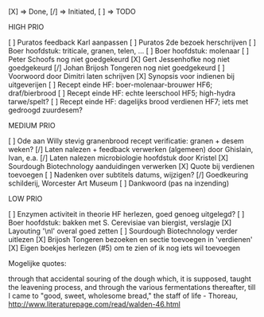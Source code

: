 
[X] => Done, [/] => Initiated, [ ] => TODO

HIGH PRIO

[ ] Puratos feedback Karl aanpassen
[ ] Puratos 2de bezoek herschrijven
[ ] Boer hoofdstuk: triticale, granen, telen, ...
[ ] Boer hoofdstuk: molenaar
[ ] Peter Schoofs nog niet goedgekeurd
[X] Gert Jessenhofke nog niet goedgekeurd
[/] Johan Brijosh Tongeren nog niet goedgekeurd
[ ] Voorwoord door Dimitri laten schrijven
[X] Synopsis voor indienen bij uitgeverijen
[ ] Recept einde HF: boer-molenaar-brouwer HF6; draf/bierbrood
[ ] Recept einde HF: echte leerschool HF5; high-hydra tarwe/spelt? 
[ ] Recept einde HF: dagelijks brood verdienen HF7; iets met gedroogd zuurdesem?

MEDIUM PRIO

[ ] Ode aan Willy stevig granenbrood recept verificatie: granen + desem weken?
[/] Laten nalezen + feedback verwerken (algemeen) door Ghislain, Ivan, e.a.
[/] Laten nalezen microbiologie hoofdstuk door Kristel
[X] Sourdough Biotechnology aanduidingen verwerken
[X] Quote bij verdienen toevoegen
[ ] Nadenken over subtitels datums, wijzigen?
[/] Goedkeuring schilderij, Worcester Art Museum
[ ] Dankwoord (pas na inzending)

LOW PRIO

[ ] Enzymen activiteit in theorie HF herlezen, goed genoeg uitgelegd?
[ ] Boer hoofdstuk: bakken met S. Cerevisiae van biergist, verslagje
[X] Layouting '\nl' overal goed zetten
[ ] Sourdough Biotechnology verder uitlezen
[X] Brijosh Tongeren bezoeken en sectie toevoegen in 'verdienen'
[X] Eigen boekjes herlezen (#5) om te zien of ik nog iets wil toevoegen

Mogelijke quotes:

through that accidental souring of the dough which, it is supposed, taught the leavening process, and through the various fermentations thereafter, till I came to "good, sweet, wholesome bread," the staff of life - Thoreau, http://www.literaturepage.com/read/walden-46.html